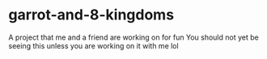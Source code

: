# garrot-and-8-kingdoms
A project that me and a friend are working on for fun
You should not yet be seeing this unless you are working on it with me lol
